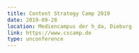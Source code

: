```yaml
---
title: Content Strategy Camp 2019
date: 2019-09-28
location: Mediencampus der h_da, Dieburg
link: https://www.cscamp.de
type: unconference
---
```

